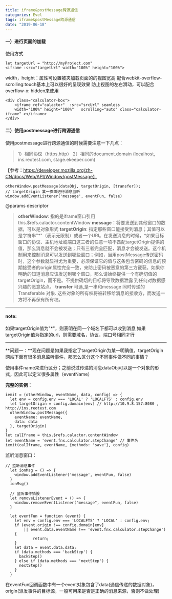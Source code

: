 ```yaml
---
title: iframe&postMessage跨源通信
categories: Evel
tags: iframe&postMessage跨源通信
date: "2019-06-18"
---
```


#### 一）进行页面的加载

使用方式

```
let targetUrl = "http://myProject.com"
<iframe :src="targetUrl" width="100%" height="100%">
```

 width，height：属性可设置被夹加载页面的的视图宽高
配合webkit-overflow-scrolling:touch基本上可以很好的呈现效果
防止视图的左右滑动，可以配合overflow-x: hidden来使用

```
<div class="calculator-box">
    <iframe ref="calactor"  :src="srcUrl" seamless 
    width="100%" height="100%"   scrolling="auto" class="calculator-iframe" ></iframe>
</div>
```

#### 二）使用postmessage进行跨源通信

使用postmessage进行跨源通信的时候需要注意一下几点：

> 1）相同协议（https,http）
> 2）相同的document.domain (localhost, ins.reotest.com, stage.ekeeper.com)

【参考：https://developer.mozilla.org/zh-CN/docs/Web/API/Window/postMessage】

```
otherWindow.postMessage(dataObj, targetOrigin, [transfer]);
// targetOrigin 某一页面进行消息监听
window.addEventListener('message', eventFun, false)
```

@params descriptor

> **otherWindow**: 指的是iframe窗口引用 this.$refs.calactor.contentWindow
> **message**：将要发送到其他窗口的数据，可以是对象形式
> **targetOrigin**: 指定那些窗口能接受到消息；其值可以是字符串"*"（表示无限制）或者一个URI。在发送消息的时候，*如果目标窗口的协议、主机地址或端口这三者的任意一项不匹配targetOrigin提供的值，那么消息就不会被发送；只有三者完全匹配，消息才会被发送。这个机制用来控制消息可以发送到哪些窗口；例如，当用postMessage传送密码时，这个参数就显得尤为重要，必须保证它的值与这条包含密码的信息的预期接受者的origin属性完全一致，来防止密码被恶意的第三方截获。如果你明确的知道消息应该发送到哪个窗口，那么请始终提供一个有确切值的targetOrigin，而不是。不提供确切的目标将导致数据泄露 到任何对数据感兴趣的恶意站点。
> **transfer** 可选,是一串和message 同时传递的 Transferable 对象. 这些对象的所有权将被转移给消息的接收方，而发送一方将不再保有所有权。

------

#### note:

如果targetOrigin值为"*"，则表明在同一个域名下都可以收到消息
如果targetOrigin值为指定的url，则需要域名，协议，端口号相同才行

------

**问题一：**现在问题是如果我指定了targetOrigin为某一明确值，targetOrigin网站下面有很多消息监听事件，那怎么区分这个不同事件做不同的事情？

使用事件name来进行区分；之前说过传递的消息dataObj可以是一个对象的形式，因此可以定义很多属性（eventName）

**完整的实例：**

```
iemit = (otherWindow, eventName, data, config) => {
  let env = config.env === 'LOCAL' ? 'LOCALFTS' : config.env
  let targetOrigin = config.domain[env] // http://10.9.8.157:8080 , http://ins.reotest.com
  otherWindow.postMessage({
    eventName: eventName,
    data: data
  }, targetOrigin)
}
let calIframe = this.$refs.calactor.contentWindow
let eventName = 'event.fnx.calculator.stepChange' // 事件名
iemit(calIframe, eventName, {methods: 'save'}, config) 
```

监听消息窗口：

```
// 监听消息事件
  let ionMsg = () => {
    window.addEventListener('message', eventFun, false)
  }
  ionMsg()

  // 监听事件销毁
  let removeListenerEvent = () => {
    window.removeEventListener("message", eventFun, false)
  }

  let eventFun = function (event) {
    let env = config.env === 'LOCALFTS' ? 'LOCAL' : config.env;
    if (event.origin !== config.domain[env] 
    	|| event.data.eventName !== 'event.fnx.calculator.stepChange') 
    {
      		return;
    }
    let data = event.data.data;
    if (data.methods === 'backStep') {
      backStep()
    } else if (data.methods === 'nextStep') {
      nextStep()
    }
  }
```

  在eventFun回调函数中有一个event对象包含了data(通信传递的数据对象)，origin(派发事件的目标源，一般可用来是否是正确的消息来源，否则不做处理)